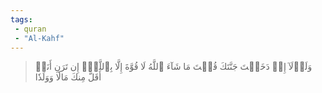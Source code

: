 ```yaml
---
tags: 
 - quran 
 - "Al-Kahf"
---
```


> وَلَوۡلَآ إِذۡ دَخَلۡتَ جَنَّتَكَ قُلۡتَ مَا شَآءَ ٱللَّهُ لَا قُوَّةَ إِلَّا بِٱللَّهِۚ إِن تَرَنِ أَنَا۠ أَقَلَّ مِنكَ مَالٗا وَوَلَدٗا
